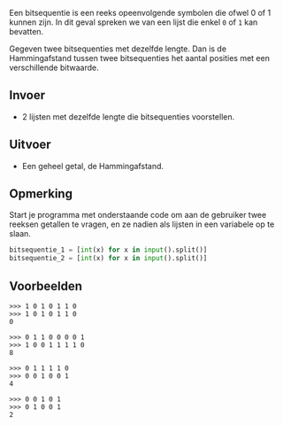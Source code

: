 Een bitsequentie is een reeks opeenvolgende symbolen die ofwel 0 of 1 kunnen zijn. In dit geval spreken we van een lijst die enkel `0` of `1` kan bevatten.

Gegeven twee bitsequenties met dezelfde lengte. Dan is de Hammingafstand tussen twee bitsequenties het aantal posities met een verschillende bitwaarde.

## Invoer

- 2 lijsten met dezelfde lengte die bitsequenties voorstellen. 

## Uitvoer

- Een geheel getal, de Hammingafstand.

## Opmerking

Start je programma met onderstaande code om aan de gebruiker twee reeksen getallen te vragen, en ze nadien als lijsten in een variabele op te slaan.

```Python
bitsequentie_1 = [int(x) for x in input().split()]
bitsequentie_2 = [int(x) for x in input().split()]
```

## Voorbeelden

```
>>> 1 0 1 0 1 1 0
>>> 1 0 1 0 1 1 0
0

>>> 0 1 1 0 0 0 0 1
>>> 1 0 0 1 1 1 1 0
8

>>> 0 1 1 1 1 0
>>> 0 0 1 0 0 1
4

>>> 0 0 1 0 1
>>> 0 1 0 0 1
2
```